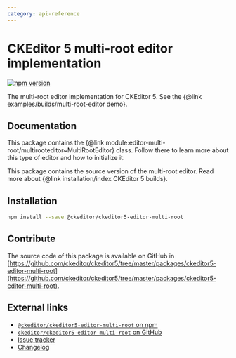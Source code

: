 ```yaml
---
category: api-reference
---
```


# CKEditor 5 multi-root editor implementation

[![npm version](https://badge.fury.io/js/%40ckeditor%2Fckeditor5-editor-multi-root.svg)](https://www.npmjs.com/package/@ckeditor/ckeditor5-editor-multi-root)

The multi-root editor implementation for CKEditor 5. See the {@link examples/builds/multi-root-editor demo}.

## Documentation

This package contains the {@link module:editor-multi-root/multirooteditor~MultiRootEditor} class. Follow there to learn more about this type of editor and how to initialize it.

This package contains the source version of the multi-root editor. Read more about {@link installation/index CKEditor 5 builds}.

## Installation

```bash
npm install --save @ckeditor/ckeditor5-editor-multi-root
```

## Contribute

The source code of this package is available on GitHub in [https://github.com/ckeditor/ckeditor5/tree/master/packages/ckeditor5-editor-multi-root](https://github.com/ckeditor/ckeditor5/tree/master/packages/ckeditor5-editor-multi-root).

## External links

* [`@ckeditor/ckeditor5-editor-multi-root` on npm](https://www.npmjs.com/package/@ckeditor/ckeditor5-editor-multi-root)
* [`ckeditor/ckeditor5-editor-multi-root` on GitHub](https://github.com/ckeditor/ckeditor5/tree/master/packages/ckeditor5-editor-multi-root)
* [Issue tracker](https://github.com/ckeditor/ckeditor5/issues)
* [Changelog](https://github.com/ckeditor/ckeditor5/blob/master/CHANGELOG.md)
